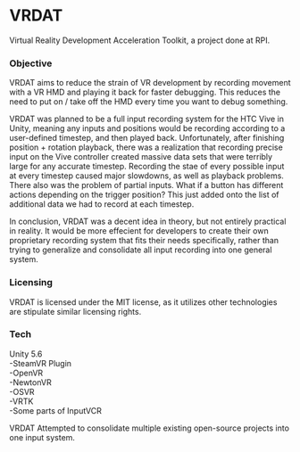 # VRDAT
Virtual Reality Development Acceleration Toolkit, a project done at RPI.

### Objective
VRDAT aims to reduce the strain of VR development by recording movement with a VR HMD and playing it back for faster debugging. This reduces the need to put on / take off the HMD every time you want to debug something.

VRDAT was planned to be a full input recording system for the HTC Vive in Unity, meaning any inputs and positions would be recording according to a user-defined timestep, and then played back. Unfortunately, after finishing position + rotation playback, there was a realization that recording precise input on the Vive controller created massive data sets that were terribly large for any accurate timestep. Recording the stae of every possible input at every timestep caused major slowdowns, as well as playback problems. There also was the problem of partial inputs. What if a button has different actions depending on the trigger position? This just added onto the list of additional data we had to record at each timestep.

In conclusion, VRDAT was a decent idea in theory, but not entirely practical in reality. It would be more effecient for developers to create their own proprietary recording system that fits their needs specifically, rather than trying to generalize and consolidate all input recording into one general system.

### Licensing
VRDAT is licensed under the MIT license, as it utilizes other technologies are stipulate similar licensing rights. 

### Tech
Unity 5.6  
-SteamVR Plugin  
-OpenVR  
-NewtonVR  
-OSVR  
-VRTK  
-Some parts of InputVCR
  
VRDAT Attempted to consolidate multiple existing open-source projects into one input system.
